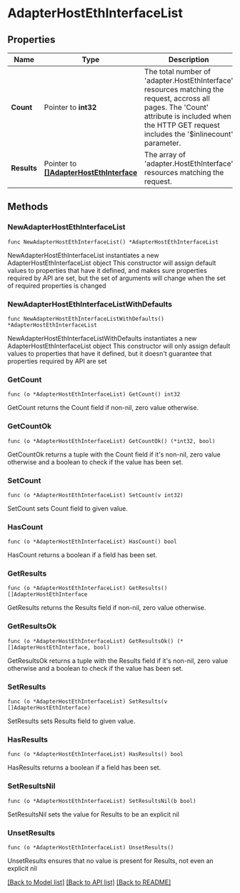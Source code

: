 # AdapterHostEthInterfaceList

## Properties

Name | Type | Description | Notes
------------ | ------------- | ------------- | -------------
**Count** | Pointer to **int32** | The total number of &#39;adapter.HostEthInterface&#39; resources matching the request, accross all pages. The &#39;Count&#39; attribute is included when the HTTP GET request includes the &#39;$inlinecount&#39; parameter. | [optional] 
**Results** | Pointer to [**[]AdapterHostEthInterface**](adapter.HostEthInterface.md) | The array of &#39;adapter.HostEthInterface&#39; resources matching the request. | [optional] 

## Methods

### NewAdapterHostEthInterfaceList

`func NewAdapterHostEthInterfaceList() *AdapterHostEthInterfaceList`

NewAdapterHostEthInterfaceList instantiates a new AdapterHostEthInterfaceList object
This constructor will assign default values to properties that have it defined,
and makes sure properties required by API are set, but the set of arguments
will change when the set of required properties is changed

### NewAdapterHostEthInterfaceListWithDefaults

`func NewAdapterHostEthInterfaceListWithDefaults() *AdapterHostEthInterfaceList`

NewAdapterHostEthInterfaceListWithDefaults instantiates a new AdapterHostEthInterfaceList object
This constructor will only assign default values to properties that have it defined,
but it doesn't guarantee that properties required by API are set

### GetCount

`func (o *AdapterHostEthInterfaceList) GetCount() int32`

GetCount returns the Count field if non-nil, zero value otherwise.

### GetCountOk

`func (o *AdapterHostEthInterfaceList) GetCountOk() (*int32, bool)`

GetCountOk returns a tuple with the Count field if it's non-nil, zero value otherwise
and a boolean to check if the value has been set.

### SetCount

`func (o *AdapterHostEthInterfaceList) SetCount(v int32)`

SetCount sets Count field to given value.

### HasCount

`func (o *AdapterHostEthInterfaceList) HasCount() bool`

HasCount returns a boolean if a field has been set.

### GetResults

`func (o *AdapterHostEthInterfaceList) GetResults() []AdapterHostEthInterface`

GetResults returns the Results field if non-nil, zero value otherwise.

### GetResultsOk

`func (o *AdapterHostEthInterfaceList) GetResultsOk() (*[]AdapterHostEthInterface, bool)`

GetResultsOk returns a tuple with the Results field if it's non-nil, zero value otherwise
and a boolean to check if the value has been set.

### SetResults

`func (o *AdapterHostEthInterfaceList) SetResults(v []AdapterHostEthInterface)`

SetResults sets Results field to given value.

### HasResults

`func (o *AdapterHostEthInterfaceList) HasResults() bool`

HasResults returns a boolean if a field has been set.

### SetResultsNil

`func (o *AdapterHostEthInterfaceList) SetResultsNil(b bool)`

 SetResultsNil sets the value for Results to be an explicit nil

### UnsetResults
`func (o *AdapterHostEthInterfaceList) UnsetResults()`

UnsetResults ensures that no value is present for Results, not even an explicit nil

[[Back to Model list]](../README.md#documentation-for-models) [[Back to API list]](../README.md#documentation-for-api-endpoints) [[Back to README]](../README.md)


